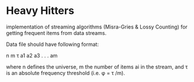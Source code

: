 # Heavy Hitters

 implementation of streaming algorithms (Misra-Gries & Lossy Counting) for getting frequent items from data streams.

 
 
Data file should have following format:

n m τ a1 a2 a3 . . . am

where n defines the universe, m the number of items ai in the stream, and τ is an absolute frequency threshold (i.e. φ = τ /m).
